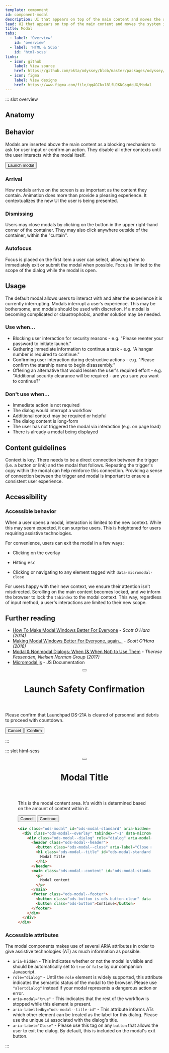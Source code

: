 ```yaml
---
template: component
id: component-modal
description: UI that appears on top of the main content and moves the system into a mode requiring user interaction.
lead: UI that appears on top of the main content and moves the system into a mode requiring user interaction. This dialog disables the main content until the user interacts with the modal dialog.
title: Modal
tabs:
  - label: 'Overview'
    id: 'overview'
  - label: 'HTML & SCSS'
    id: 'html-scss'
links:
  - icon: github
    label: View source
    href: https://github.com/okta/odyssey/blob/master/packages/odyssey/src/scss/components/_modal.scss
  - icon: figma
    label: View designs
    href: https://www.figma.com/file/qqAGCkxl8lfUJKNGsgdoUG/Modal
---
```


::: slot overview

## Anatomy

<Anatomy fill img="images/anatomy-modal.svg" />

## Behavior

<Description>

Modals are inserted above the main content as a blocking mechanism to ask for user input or confirm an action. They disable all other contexts until the user interacts with the modal itself.

</Description>

<Visual>

  <button class="ods-button" data-micromodal-trigger="ods-modal-standard">Launch modal</button>

</Visual>

### Arrival

<Description>

How modals arrive on the screen is as important as the content they contain. Animation does more than provide a pleasing experience. It contextualizes the new UI the user is being presented.

</Description>

### Dismissing

<Description>

Users may close modals by clicking on the button in the upper right-hand corner of the container. They may also click anywhere outside of the container, within the "curtain".

</Description>

### Autofocus

<Description>

Focus is placed on the first item a user can select, allowing them to immediately exit or submit the modal when possible. Focus is limited to the scope of the dialog while the modal is open.

</Description>

## Usage

<Description>

The default modal allows users to interact with and alter the experience it is currently interrupting. Modals interrupt a user’s experience. This may be bothersome, and modals should be used with discretion. If a modal is becoming complicated or claustrophobic, another solution may be needed.

</Description>

### Use when...

<Description>

- Blocking user interaction for security reasons - e.g. "Please reenter your password to initiate launch."
- Gathering immediate information to continue a task - e.g. "A hangar number is required to continue."
- Confirming user interaction during destructive actions - e.g. "Please confirm the starship name to begin disassembly."
- Offering an alternative that would lessen the user's required effort - e.g. "Additional security clearance will be required - are you sure you want to continue?"

</Description>

### Don't use when...

<Description>

- Immediate action is not required
- The dialog would interrupt a workflow
- Additional context may be required or helpful
- The dialog content is long-form
- The user has not triggered the modal via interaction (e.g. on page load)
- There is already a modal being displayed

</Description>

## Content guidelines

<Description>

Context is key. There needs to be a direct connection between the trigger (i.e. a button or link) and the modal that follows. Repeating the trigger's copy within the modal can help reinforce this connection. Providing a sense of connection between the trigger and modal is important to ensure a consistent user experience.

</Description>

## Accessibility

### Accessible behavior

<Description>

When a user opens a modal, interaction is limited to the new context. While this may seem expected, it can surprise users. This is heightened for users requiring assistive technologies.

For convenience, users can exit the modal in a few ways:

- Clicking on the overlay

- Hitting <kbd>esc</kbd>

- Clicking or navigating to any element tagged with `data-micromodal-close`

For users happy with their new context, we ensure their attention isn't misdirected. Scrolling on the main content becomes locked, and we inform the browser to lock the `tabindex` to the modal context. This way, regardless of input method, a user's interactions are limited to their new scope.

</Description>

## Further reading

- [How To Make Modal Windows Better For Everyone](https://www.smashingmagazine.com/2014/09/making-modal-windows-better-for-everyone/) - <cite>Scott O'Hara (2014)</cite>
- [Making Modal Windows Better For Everyone, again...](https://www.scottohara.me/blog/2016/09/07/revised-modal-window.html) - <cite>Scott O'Hara (2016)</cite>
- [Modal & Nonmodal Dialogs: When (& When Not) to Use Them](https://www.nngroup.com/articles/modal-nonmodal-dialog/) - <cite>Therese Fessenden, Nielsen Norman Group (2017)</cite>
- [Micromodal.js](https://micromodal.now.sh/) - JS Documentation

<!-- The following are the modals shown to the user on the site -->
<div class="ods-modal" id="ods-modal-standard" aria-hidden="true">
    <div class="ods-modal--overlay" tabindex="-1" data-micromodal-close>
      <div class="ods-modal--dialog" role="dialog" aria-modal="true" aria-labelledby="ods-modal-standard-title">
        <header class="ods-modal--header">
          <span class="ods-modal--dismiss">
            <button class="ods-button is-ods-button-dismiss" aria-label="Dismiss modal" data-micromodal-close>
              <OdsIcon icon="close" />
            </button>
          </span>
          <h1 class="ods-modal--title" id="ods-modal-standard-title">
            Launch Safety Confirmation
          </h1>
        </header>
        <main class="ods-modal--content" id="ods-modal-standard-content">
          <p>
            Please confirm that Launchpad DS-21A is cleared of personnel and debris to proceed with countdown.
          </p>
        </main>
        <footer class="ods-modal--footer">
          <button class="ods-button is-ods-button-clear" aria-label="Close this dialog window" data-micromodal-close>Cancel</button>
          <button class="ods-button" data-micromodal-close>Confirm</button>
        </footer>
      </div>
    </div>
  </div>
</div>

:::

::: slot html-scss

<figure class="docs-example">
  <div class="ods-modal is-open is-animation-stopped" id="ods-modal-standard" aria-hidden="true">
    <div class="ods-modal--overlay" tabindex="-1">
      <div class="ods-modal--dialog" role="dialog" aria-modal="true" aria-labelledby="ods-modal-standard-title">
        <header class="ods-modal--header">
          <button class="ods-modal--close" aria-label="Close modal"></button>
          <h1 class="ods-modal--title" id="ods-modal-standard-title">
            Modal Title
          </h1>
        </header>
        <main class="ods-modal--content" id="ods-modal-standard-content">
          <p>This is the modal content area. It's width is determined based on the amount of content within it.</p>
        </main>
        <footer class="ods-modal--footer">
          <button class="ods-button is-ods-button-clear" aria-label="Close this dialog window">Cancel</button>
          <button class="ods-button">Continue</button>
        </footer>
      </div>
    </div>
  </div>

  ```html
  <div class="ods-modal" id="ods-modal-standard" aria-hidden="true">
    <div class="ods-modal--overlay" tabindex="-1" data-micromodal-close>
      <div class="ods-modal--dialog" role="dialog" aria-modal="true" aria-labelledby="ods-modal-standard-title">
        <header class="ods-modal--header">
          <button class="ods-modal--close" aria-label="Close modal" data-micromodal-close></button>
          <h1 class="ods-modal--title" id="ods-modal-standard-title">
            Modal Title
          </h1>
        </header>
        <main class="ods-modal--content" id="ods-modal-standard-content">
          <p>
            Modal content
          </p>
        </main>
        <footer class="ods-modal--footer">
          <button class="ods-button is-ods-button-clear" data-micromodal-close aria-label="Close this dialog window">Cancel</button>
          <button class="ods-button">Continue</button>
        </footer>
      </div>
    </div>
  </div>
  ```
</figure>

### Accessible attributes

<Description>

The modal components makes use of several ARIA attributes in order to give assistive technologies (AT) as much information as possible.

- `aria-hidden` - This indicates whether or not the modal is visible and should be automatically set to `true` or `false` by our companion Javascript.
- `role="dialog"` - Until the `role` element is widely supported, this attribute indicates the semantic status of the modal to the browser. Please use `"alertdialog"` instead if your modal represents a dangerous action or error.
- `aria-modal="true"` - This indicates that the rest of the workflow is stopped while this element is present.
- `aria-labelledby="ods-modal--title-id"` - This attribute informs ATs which other element can be treated as the label for this dialog. Please use the unique `id` associated with the dialog's title.
- `aria-label="Close"` - Please use this tag on any `button` that allows the user to exit the dialog. By default, this is included on the modal's exit button.

</Description>
:::
